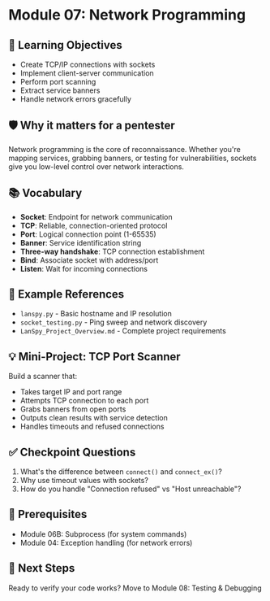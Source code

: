 # Module 07: Network Programming

## 🎯 Learning Objectives
- Create TCP/IP connections with sockets
- Implement client-server communication
- Perform port scanning
- Extract service banners
- Handle network errors gracefully

## 🛡️ Why it matters for a pentester
Network programming is the core of reconnaissance. Whether you're mapping services, grabbing banners, or testing for vulnerabilities, sockets give you low-level control over network interactions.

## 📚 Vocabulary
- **Socket**: Endpoint for network communication
- **TCP**: Reliable, connection-oriented protocol
- **Port**: Logical connection point (1-65535)
- **Banner**: Service identification string
- **Three-way handshake**: TCP connection establishment
- **Bind**: Associate socket with address/port
- **Listen**: Wait for incoming connections

## 📂 Example References
- `lanspy.py` - Basic hostname and IP resolution
- `socket_testing.py` - Ping sweep and network discovery
- `LanSpy_Project_Overview.md` - Complete project requirements

## 💡 Mini-Project: TCP Port Scanner
Build a scanner that:
- Takes target IP and port range
- Attempts TCP connection to each port
- Grabs banners from open ports
- Outputs clean results with service detection
- Handles timeouts and refused connections

## ✅ Checkpoint Questions
1. What's the difference between `connect()` and `connect_ex()`?
2. Why use timeout values with sockets?
3. How do you handle "Connection refused" vs "Host unreachable"?

## 🔗 Prerequisites
- Module 06B: Subprocess (for system commands)
- Module 04: Exception handling (for network errors)

## 🔗 Next Steps
Ready to verify your code works? Move to Module 08: Testing & Debugging